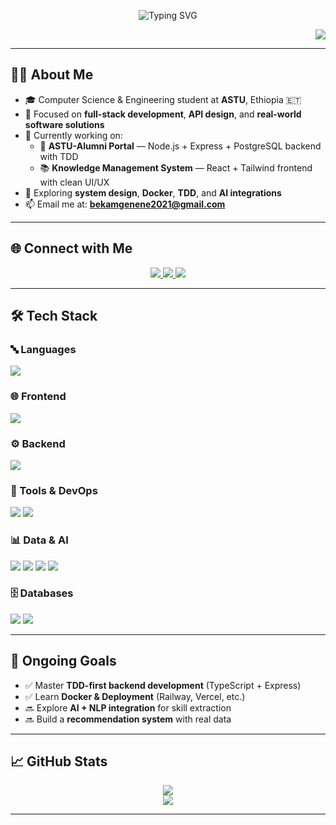 <p align="center">
  <img src="https://readme-typing-svg.herokuapp.com?font=Righteous&size=35&duration=4000&color=00F72E&center=true&vCenter=true&width=500&height=70&lines=Hi+There!+%F0%9F%91%8B;I'm+Bekam+Genene!;Full-Stack+Developer+%F0%9F%92%BB;Backend+Engineer+%F0%9F%94%A7;AI+Enthusiast+%F0%9F%A4%96" alt="Typing SVG" />
</p>

<p align="right">
  <img src="https://profile-counter.glitch.me/bekamgenene/count.svg" />
</p>

---

## 👨‍💻 About Me  

- 🎓 Computer Science & Engineering student at **ASTU**, Ethiopia 🇪🇹  
- 🚀 Focused on **full-stack development**, **API design**, and **real-world software solutions**
- 🔭 Currently working on:
  - 💼 **ASTU-Alumni Portal** — Node.js + Express + PostgreSQL backend with TDD  
  - 📚 **Knowledge Management System** — React + Tailwind frontend with clean UI/UX
- 🧠 Exploring **system design**, **Docker**, **TDD**, and **AI integrations**
- 📫 Email me at: **bekamgenene2021@gmail.com**

---

## 🌐 Connect with Me  

<p align="center">
  <a href="https://linkedin.com/in/bekam-genene" target="_blank">
    <img src="https://img.shields.io/badge/LinkedIn-%230077B5.svg?logo=linkedin&logoColor=white" />
  </a>
  <a href="https://github.com/bekamgenene" target="_blank">
    <img src="https://img.shields.io/badge/GitHub-%23121011.svg?logo=github&logoColor=white" />
  </a>
  <a href="https://leetcode.com/" target="_blank">
    <img src="https://img.shields.io/badge/LeetCode-%23FFA116.svg?logo=leetcode&logoColor=black" />
  </a>
</p>

---

## 🛠️ Tech Stack  

### 🔤 Languages  
<img src="https://skillicons.dev/icons?i=js,ts,py,java,cpp" />  

### 🌐 Frontend  
<img src="https://skillicons.dev/icons?i=react,html,css,tailwind,bootstrap" />  

### ⚙️ Backend  
<img src="https://skillicons.dev/icons?i=nodejs,express,nestjs,fastapi" />  

### 🧰 Tools & DevOps  
<img src="https://skillicons.dev/icons?i=git,github,vscode,postman,figma,docker,jest" />  
<img src="https://img.shields.io/badge/Nodemailer-0B0D0D?style=for-the-badge&logo=nodemailer&logoColor=white" />

### 📊 Data & AI  
<p>
  <img src="https://img.shields.io/badge/Numpy-013243?style=for-the-badge&logo=numpy&logoColor=white" />
  <img src="https://img.shields.io/badge/Pandas-150458?style=for-the-badge&logo=pandas&logoColor=white" />
  <img src="https://img.shields.io/badge/scikit--learn-F7931E?style=for-the-badge&logo=scikit-learn&logoColor=white" />
  <img src="https://img.shields.io/badge/TensorFlow-FF6F00?style=for-the-badge&logo=tensorflow&logoColor=white" />
</p>

### 🗄️ Databases  
<img src="https://skillicons.dev/icons?i=postgres,mysql,mongodb,firebase,sqlite" />  
<img src="https://img.shields.io/badge/SQL%20Server-CC2927?style=for-the-badge&logo=microsoft-sql-server&logoColor=white" />

---

## 🚧 Ongoing Goals  

- ✅ Master **TDD-first backend development** (TypeScript + Express)
- ✅ Learn **Docker & Deployment** (Railway, Vercel, etc.)
- 🔜 Explore **AI + NLP integration** for skill extraction
- 🔜 Build a **recommendation system** with real data

---

## 📈 GitHub Stats  

<p align="center">
  <img src="https://github-readme-stats.vercel.app/api?username=bekamgenene&show_icons=true&theme=tokyonight" />
  <br />
  <img src="https://github-readme-streak-stats.herokuapp.com/?user=bekamgenene&theme=tokyonight" />
</p>

---
